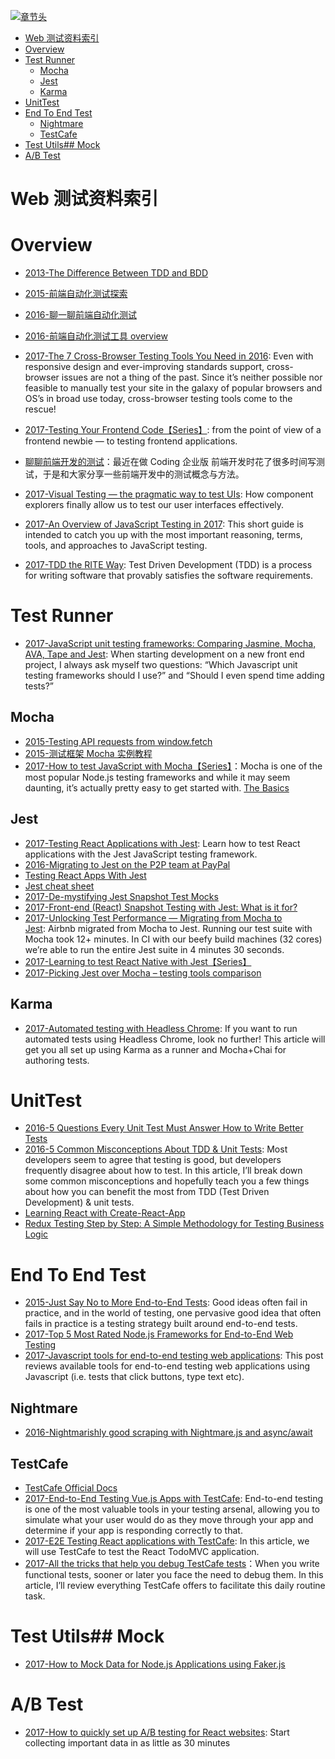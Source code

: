 [![章节头](https://parg.co/UGo)](https://parg.co/b4z) 
 - [Web 测试资料索引](#web-%E6%B5%8B%E8%AF%95%E8%B5%84%E6%96%99%E7%B4%A2%E5%BC%95)
- [Overview](#overview)
- [Test Runner](#test-runner)
  * [Mocha](#mocha)
  * [Jest](#jest)
  * [Karma](#karma)
- [UnitTest](#unittest)
- [End To End Test](#end-to-end-test)
  * [Nightmare](#nightmare)
  * [TestCafe](#testcafe)
- [Test Utils## Mock](#test-utils%23%23-mock)
- [A/B Test](#ab-test) 


# Web 测试资料索引
# Overview
- [2013-The Difference Between TDD and BDD](http://joshldavis.com/2013/05/27/difference-between-tdd-and-bdd/)
- [2015-前端自动化测试探索](http://fex.baidu.com/blog/2015/07/front-end-test/)

- [2016-聊一聊前端自动化测试](https://segmentfault.com/a/1190000004558796)
- [2016-前端自动化测试工具 overview](http://imweb.io/topic/56895ae54c44bcc56092e40a)
- [2017-The 7 Cross-Browser Testing Tools You Need in 2016](https://www.sitepoint.com/the-7-cross-browser-testing-tools-you-need-in-2016/): Even with responsive design and ever-improving standards support, cross-browser issues are not a thing of the past. Since it’s neither possible nor feasible to manually test your site in the galaxy of popular browsers and OS’s in broad use today, cross-browser testing tools come to the rescue!
- [2017-Testing Your Frontend Code【Series】](http://6me.us/kNdfrD): from the point of view of a frontend newbie — to testing frontend applications.

- [聊聊前端开发的测试](https://blog.coding.net/blog/frontend-testing)：最近在做 Coding 企业版 前端开发时花了很多时间写测试，于是和大家分享一些前端开发中的测试概念与方法。
- [2017-Visual Testing — the pragmatic way to test UIs](https://blog.hichroma.com/visual-testing-the-pragmatic-way-to-test-uis-18c8da617ecf): How component explorers finally allow us to test our user interfaces effectively.
- [2017-An Overview of JavaScript Testing in 2017](https://parg.co/bf3): This short guide is intended to catch you up with the most important reasoning, terms, tools, and approaches to JavaScript testing.
- [2017-TDD the RITE Way](https://medium.com/javascript-scene/tdd-the-rite-way-53c9b46f45e3): Test Driven Development (TDD) is a process for writing software that provably satisfies the software requirements.
# Test Runner

- [2017-JavaScript unit testing frameworks: Comparing Jasmine, Mocha, AVA, Tape and Jest](https://parg.co/bJ5): When starting development on a new front end project, I always ask myself two questions: “Which Javascript unit testing frameworks should I use?” and “Should I even spend time adding tests?”
## Mocha
- [2015-Testing API requests from window.fetch](https://rjzaworski.com/2015/06/testing-api-requests-from-window-fetch) 
- [2015-测试框架 Mocha 实例教程](http://www.ruanyifeng.com/blog/2015/12/a-mocha-tutorial-of-examples.html) 
- [2017-How to test JavaScript with Mocha【Series】](https://parg.co/bL5)：Mocha is one of the most popular Node.js testing frameworks and while it may seem daunting, it’s actually pretty easy to get started with. [The Basics](https://parg.co/bL5)
## Jest
- [2017-Testing React Applications with Jest](https://auth0.com/blog/testing-react-applications-with-jest/): Learn how to test React applications with the Jest JavaScript testing framework.
- [2016-Migrating to Jest on the P2P team at PayPal](http://6me.us/N9Fl)
- [Testing React Apps With Jest](https://facebook.github.io/jest/docs/tutorial-react.html)
- [Jest cheat sheet](http://6me.us/KBnw6N) 
- [2017-De-mystifying Jest Snapshot Test Mocks](https://parg.co/b4i)
- [2017-Front-end (React) Snapshot Testing with Jest: What is it for?](https://parg.co/bRQ) 
- [2017-Unlocking Test Performance — Migrating from Mocha to Jest](https://parg.co/b90): Airbnb migrated from Mocha to Jest. Running our test suite with Mocha took 12+ minutes. In CI with our beefy build machines (32 cores) we’re able to run the entire Jest suite in 4 minutes 30 seconds.
- [2017-Learning to test React Native with Jest【Series】](https://parg.co/be6)
- [2017-Picking Jest over Mocha – testing tools comparison](https://parg.co/bIM)
## Karma
- [2017-Automated testing with Headless Chrome](https://parg.co/beo): If you want to run automated tests using Headless Chrome, look no further! This article will get you all set up using Karma as a runner and Mocha+Chai for authoring tests.
# UnitTest
- [2016-5 Questions Every Unit Test Must Answer How to Write Better Tests](https://parg.co/bh4) 
- [2016-5 Common Misconceptions About TDD & Unit Tests](https://parg.co/b4S): Most developers seem to agree that testing is good, but developers frequently disagree about how to test. In this article, I’ll break down some common misconceptions and hopefully teach you a few things about how you can benefit the most from TDD (Test Driven Development) & unit tests.
- [Learning React with Create-React-App](https://parg.co/bhf) 
- [Redux Testing Step by Step: A Simple Methodology for Testing Business Logic](https://parg.co/b41)
# End To End Test
- [2015-Just Say No to More End-to-End Tests](https://parg.co/bym): Good ideas often fail in practice, and in the world of testing, one pervasive good idea that often fails in practice is a testing strategy built around end-to-end tests.
- [2017-Top 5 Most Rated Node.js Frameworks for End-to-End Web Testing](https://parg.co/bQo)
- [2017-Javascript tools for end-to-end testing web applications](https://mo.github.io/2017/07/20/javascript-e2e-integration-testing.html): This post reviews available tools for end-to-end testing web applications using Javascript (i.e. tests that click buttons, type text etc).

## Nightmare
- [2016-Nightmarishly good scraping with Nightmare.js and async/await](https://parg.co/bQA)
## TestCafe
- [TestCafe Official Docs](https://devexpress.github.io/testcafe/)
- [2017-End-to-End Testing Vue.js Apps with TestCafe](https://alligator.io/vuejs/e2e-testing-testcafe/): End-to-end testing is one of the most valuable tools in your testing arsenal, allowing you to simulate what your user would do as they move through your app and determine if your app is responding correctly to that.
- [2017-E2E Testing React applications with TestCafe](https://parg.co/bhF): In this article, we will use TestCafe to test the React TodoMVC application.
- [2017-All the tricks that help you debug TestCafe tests](https://medium.com/@dikareva1209/all-the-tricks-that-help-you-debug-testcafe-tests-af0418220d)：When you write functional tests, sooner or later you face the need to debug them. In this article, I’ll review everything TestCafe offers to facilitate this daily routine task.
# Test Utils## Mock
- [2017-How to Mock Data for Node.js Applications using Faker.js](https://hackernoon.com/how-to-mock-data-for-node-js-applications-using-faker-js-b1f4c0e78102)
# A/B Test

- [2017-How to quickly set up A/B testing for React websites](https://parg.co/bvk): Start collecting important data in as little as 30 minutes

 

